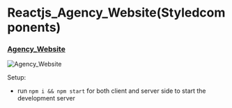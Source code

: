 # Reactjs_Agency_Website(Styledcomponents)

### [Agency_Website]()

![Agency_Website](https://i.postimg.cc/y8zfdpdX/Screenshot-2.png)

Setup:
- run ```npm i && npm start``` for both client and server side to start the development server
